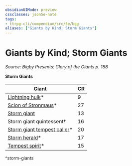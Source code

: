 ```yaml
---
obsidianUIMode: preview
cssclasses: json5e-note
tags:
- ttrpg-cli/compendium/src/5e/bgg
aliases: ["Giants by Kind; Storm Giants"]
---
```

# Giants by Kind; Storm Giants
*Source: Bigby Presents: Glory of the Giants p. 188* 

**Storm Giants**

| Giant | CR |
|-------|----|
| [Lightning hulk](2-Mechanics/CLI/bestiary/elemental/lightning-hulk-bgg.md)* | 9 |
| [Scion of Stronmaus](2-Mechanics/CLI/bestiary/giant/scion-of-stronmaus-bgg.md)* | 27 |
| [Storm giant](2-Mechanics/CLI/bestiary/giant/storm-giant-xmm.md) | 13 |
| Storm giant quintessent† | 16 |
| [Storm giant tempest caller](2-Mechanics/CLI/bestiary/giant/storm-giant-tempest-caller-bgg.md)* | 20 |
| [Storm herald](2-Mechanics/CLI/bestiary/aberration/storm-herald-bgg.md)* | 17 |
| [Tempest spirit](2-Mechanics/CLI/bestiary/undead/tempest-spirit-bgg.md)* | 15 |
^storm-giants